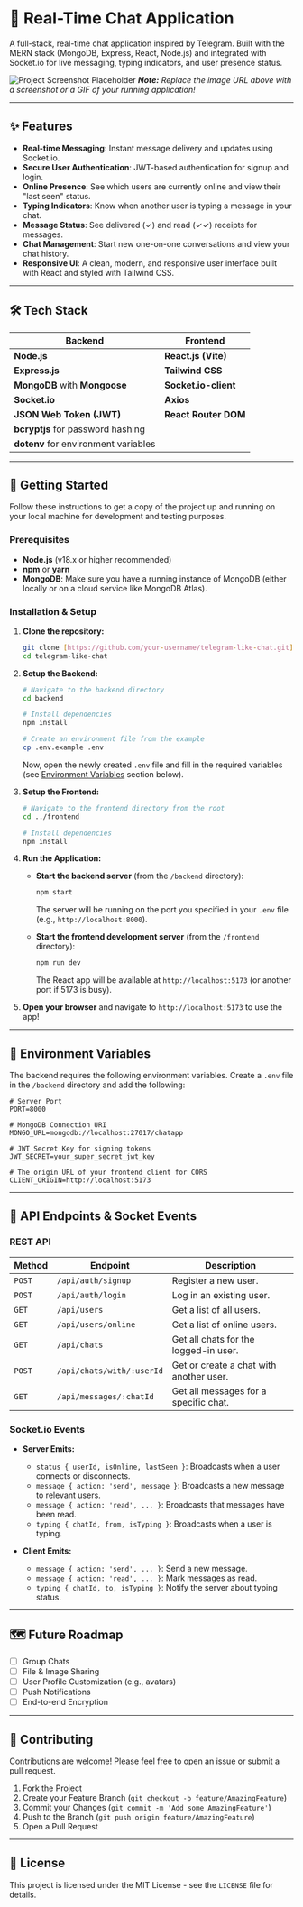 # 💬 Real-Time Chat Application

A full-stack, real-time chat application inspired by Telegram. Built with the MERN stack (MongoDB, Express, React, Node.js) and integrated with Socket.io for live messaging, typing indicators, and user presence status.

![Project Screenshot Placeholder](https://user-images.githubusercontent.com/83282836/223402434-8c8f3319-3e3d-4c3e-9c24-4f0547c126d4.png)
_**Note:** Replace the image URL above with a screenshot or a GIF of your running application!_

---

## ✨ Features

- **Real-time Messaging**: Instant message delivery and updates using Socket.io.
- **Secure User Authentication**: JWT-based authentication for signup and login.
- **Online Presence**: See which users are currently online and view their "last seen" status.
- **Typing Indicators**: Know when another user is typing a message in your chat.
- **Message Status**: See delivered (✓) and read (✓✓) receipts for messages.
- **Chat Management**: Start new one-on-one conversations and view your chat history.
- **Responsive UI**: A clean, modern, and responsive user interface built with React and styled with Tailwind CSS.

---

## 🛠️ Tech Stack

| Backend                              | Frontend             |
| ------------------------------------ | -------------------- |
| **Node.js**                          | **React.js (Vite)**  |
| **Express.js**                       | **Tailwind CSS**     |
| **MongoDB** with **Mongoose**        | **Socket.io-client** |
| **Socket.io**                        | **Axios**            |
| **JSON Web Token (JWT)**             | **React Router DOM** |
| **bcryptjs** for password hashing    |                      |
| **dotenv** for environment variables |                      |

---

## 🚀 Getting Started

Follow these instructions to get a copy of the project up and running on your local machine for development and testing purposes.

### Prerequisites

- **Node.js** (v18.x or higher recommended)
- **npm** or **yarn**
- **MongoDB**: Make sure you have a running instance of MongoDB (either locally or on a cloud service like MongoDB Atlas).

### Installation & Setup

1.  **Clone the repository:**

    ```bash
    git clone [https://github.com/your-username/telegram-like-chat.git](https://github.com/your-username/telegram-like-chat.git)
    cd telegram-like-chat
    ```

2.  **Setup the Backend:**

    ```bash
    # Navigate to the backend directory
    cd backend

    # Install dependencies
    npm install

    # Create an environment file from the example
    cp .env.example .env
    ```

    Now, open the newly created `.env` file and fill in the required variables (see [Environment Variables](#-environment-variables) section below).

3.  **Setup the Frontend:**

    ```bash
    # Navigate to the frontend directory from the root
    cd ../frontend

    # Install dependencies
    npm install
    ```

4.  **Run the Application:**

    - **Start the backend server** (from the `/backend` directory):

      ```bash
      npm start
      ```

      The server will be running on the port you specified in your `.env` file (e.g., `http://localhost:8000`).

    - **Start the frontend development server** (from the `/frontend` directory):
      ```bash
      npm run dev
      ```
      The React app will be available at `http://localhost:5173` (or another port if 5173 is busy).

5.  **Open your browser** and navigate to `http://localhost:5173` to use the app!

---

## 🔑 Environment Variables

The backend requires the following environment variables. Create a `.env` file in the `/backend` directory and add the following:

```env
# Server Port
PORT=8000

# MongoDB Connection URI
MONGO_URL=mongodb://localhost:27017/chatapp

# JWT Secret Key for signing tokens
JWT_SECRET=your_super_secret_jwt_key

# The origin URL of your frontend client for CORS
CLIENT_ORIGIN=http://localhost:5173
```

---

## 📝 API Endpoints & Socket Events

### REST API

| Method | Endpoint                  | Description                             |
| ------ | ------------------------- | --------------------------------------- |
| `POST` | `/api/auth/signup`        | Register a new user.                    |
| `POST` | `/api/auth/login`         | Log in an existing user.                |
| `GET`  | `/api/users`              | Get a list of all users.                |
| `GET`  | `/api/users/online`       | Get a list of online users.             |
| `GET`  | `/api/chats`              | Get all chats for the logged-in user.   |
| `POST` | `/api/chats/with/:userId` | Get or create a chat with another user. |
| `GET`  | `/api/messages/:chatId`   | Get all messages for a specific chat.   |

### Socket.io Events

- **Server Emits:**

  - `status { userId, isOnline, lastSeen }`: Broadcasts when a user connects or disconnects.
  - `message { action: 'send', message }`: Broadcasts a new message to relevant users.
  - `message { action: 'read', ... }`: Broadcasts that messages have been read.
  - `typing { chatId, from, isTyping }`: Broadcasts when a user is typing.

- **Client Emits:**
  - `message { action: 'send', ... }`: Send a new message.
  - `message { action: 'read', ... }`: Mark messages as read.
  - `typing { chatId, to, isTyping }`: Notify the server about typing status.

---

## 🗺️ Future Roadmap

- [ ] Group Chats
- [ ] File & Image Sharing
- [ ] User Profile Customization (e.g., avatars)
- [ ] Push Notifications
- [ ] End-to-end Encryption

---

## 🤝 Contributing

Contributions are welcome! Please feel free to open an issue or submit a pull request.

1.  Fork the Project
2.  Create your Feature Branch (`git checkout -b feature/AmazingFeature`)
3.  Commit your Changes (`git commit -m 'Add some AmazingFeature'`)
4.  Push to the Branch (`git push origin feature/AmazingFeature`)
5.  Open a Pull Request

---

## 📄 License

This project is licensed under the MIT License - see the `LICENSE` file for details.
